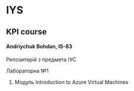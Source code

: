 # IYS
## KPI course

#### Andriychuk Bohdan, IS-83

Репозитерій з предмета ІУС

Лабораторна №1

1. Модуль Introduction to Azure Virtual Machines
